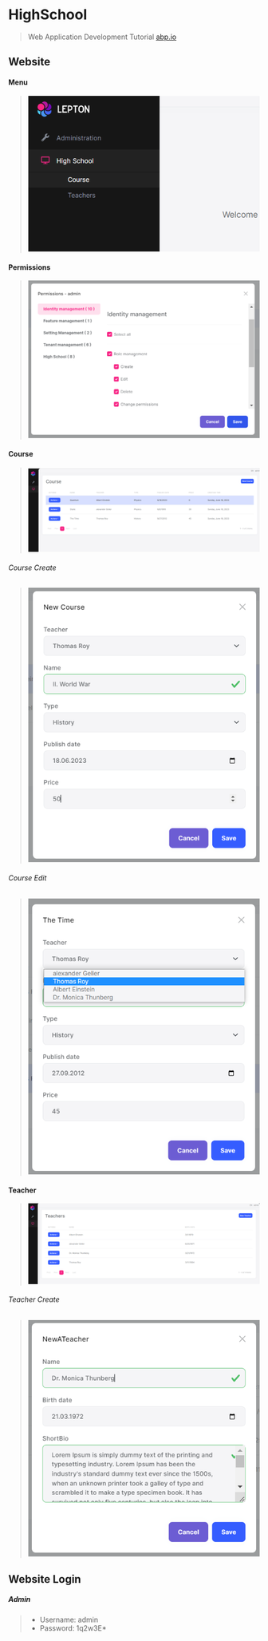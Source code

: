 # HighSchool
>   Web Application Development Tutorial <a href="https://docs.abp.io/en/abp/latest/Tutorials/Part-1?UI=BlazorServer&DB=EF" >abp.io </a>

## Website

#### Menu
> ![a](ReadMeContent/menu.PNG)

#### Permissions
> ![b](ReadMeContent/permissions.PNG)

#### Course
> ![c](ReadMeContent/Course.PNG)

###### Course Create
> ![c](ReadMeContent/Course_Create.PNG)

###### Course Edit
> ![c](ReadMeContent/Course_Edit.PNG)

#### Teacher
> ![d](ReadMeContent/Teacher.PNG)

###### Teacher Create
> ![d](ReadMeContent/Teacher_Create.PNG)

## Website Login
##### Admin 
> * Username: admin
> * Password: 1q2w3E*

